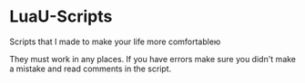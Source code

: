 # LuaU-Scripts
Scripts that I made to make your life more comfortableю

They must work in any places. If you have errors make sure you didn't make a mistake and read comments in the script.
